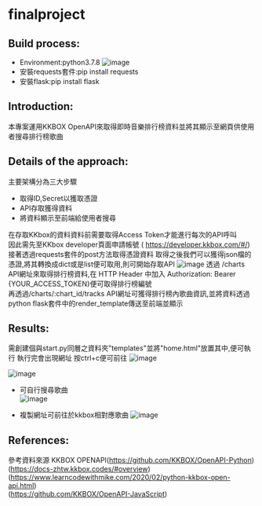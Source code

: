 # finalproject  
## Build process:  
* Environment:python3.7.8
![image](https://github.com/irenesu2000/finalproject/blob/main/image/env.PNG)
* 安裝requests套件:pip install requests 
* 安裝flask:pip install flask
## Introduction: 
本專案運用KKBOX OpenAPI來取得即時音樂排行榜資料並將其顯示至網頁供使用者搜尋排行榜歌曲

## Details of the approach: 
主要架構分為三大步驟
* 取得ID,Secret以獲取憑證
* API存取獲得資料
* 將資料顯示至前端給使用者搜尋  

在存取KKbox的資料資料前需要取得Access Token才能進行每次的API呼叫  
因此需先至KKbox developer頁面申請帳號 ( https://developer.kkbox.com/#/)
接著透過requests套件的post方法取得憑證資料
取得之後我們可以獲得json檔的憑證,將其轉換成dict或是list便可取用,則可開始存取API
![image](https://github.com/irenesu2000/finalproject/blob/main/image/Json.PNG)
透過 /charts API網址來取得排行榜資料,在 HTTP Header 中加入 Authorization: Bearer {YOUR_ACCESS_TOKEN}便可取得排行榜編號   
再透過/charts/:chart_id/tracks API網址可獲得排行榜內歌曲資訊,並將資料透過python flask套件中的render_template傳送至前端並顯示

## Results: 
需創建個與start.py同層之資料夾"templates"並將"home.html"放置其中,便可執行
執行完會出現網址 按ctrl+c便可前往
![image](https://github.com/irenesu2000/finalproject/blob/main/image/vscode.png)  

![image](https://github.com/irenesu2000/finalproject/blob/main/image/result.png)  
 
* 可自行搜尋歌曲  
![image](https://github.com/irenesu2000/finalproject/blob/main/image/search.png)  

* 複製網址可前往於kkbox相對應歌曲
![image](https://github.com/irenesu2000/finalproject/blob/main/image/link.png)

## References: 
參考資料來源
KKBOX OPENAPI(https://github.com/KKBOX/OpenAPI-Python)  
             (https://docs-zhtw.kkbox.codes/#overview)  
             (https://www.learncodewithmike.com/2020/02/python-kkbox-open-api.html)  
             (https://github.com/KKBOX/OpenAPI-JavaScript)  
              
